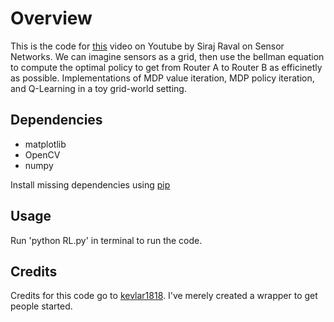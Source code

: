 # Overview

This is the code for [this](https://www.youtube.com/watch?v=PYQAI6Td2wo) video on Youtube by Siraj Raval on Sensor Networks. We can imagine sensors as a grid, then use the bellman equation to compute the optimal policy to get from Router A to Router B as efficinetly as possible. Implementations of MDP value iteration, MDP policy iteration, and Q-Learning in a toy grid-world setting.

## Dependencies 

* matplotlib
* OpenCV
* numpy

Install missing dependencies using [pip](https://pypi.org/project/pip/) 

## Usage

Run 'python RL.py' in terminal to run the code.

## Credits 

Credits for this code go to [kevlar1818](https://github.com/kevlar1818/grid-world-rl). I've merely created a wrapper to get people started. 

